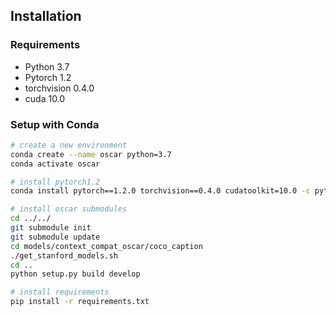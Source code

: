 ## Installation
### Requirements
- Python 3.7
- Pytorch 1.2
- torchvision 0.4.0
- cuda 10.0

### Setup with Conda
```bash
# create a new environment
conda create --name oscar python=3.7
conda activate oscar

# install pytorch1.2
conda install pytorch==1.2.0 torchvision==0.4.0 cudatoolkit=10.0 -c pytorch

# install oscar submodules
cd ../../
git submodule init
git submodule update
cd models/context_compat_oscar/coco_caption
./get_stanford_models.sh
cd ..
python setup.py build develop

# install requirements
pip install -r requirements.txt
```


